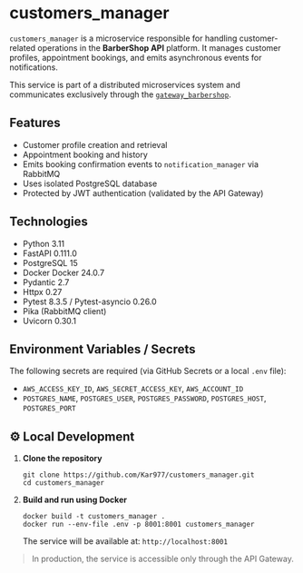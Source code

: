 # customers_manager

`customers_manager` is a microservice responsible for handling customer-related operations in the **BarberShop API** platform. It manages customer profiles, appointment bookings, and emits asynchronous events for notifications.

This service is part of a distributed microservices system and communicates exclusively through the [`gateway_barbershop`](https://github.com/Kar977/gateway_barbershop).

## Features

- Customer profile creation and retrieval  
- Appointment booking and history  
- Emits booking confirmation events to `notification_manager` via RabbitMQ  
- Uses isolated PostgreSQL database  
- Protected by JWT authentication (validated by the API Gateway)

## Technologies

- Python 3.11  
- FastAPI 0.111.0
- PostgreSQL 15  
- Docker Docker 24.0.7
- Pydantic 2.7  
- Httpx 0.27  
- Pytest  8.3.5 / Pytest-asyncio 0.26.0  
- Pika (RabbitMQ client)  
- Uvicorn 0.30.1

## Environment Variables / Secrets

The following secrets are required (via GitHub Secrets or a local `.env` file):
- `AWS_ACCESS_KEY_ID`, `AWS_SECRET_ACCESS_KEY`, `AWS_ACCOUNT_ID`
- `POSTGRES_NAME`, `POSTGRES_USER`, `POSTGRES_PASSWORD`, `POSTGRES_HOST`, `POSTGRES_PORT`

## ⚙️ Local Development
1. **Clone the repository**
   ```
   git clone https://github.com/Kar977/customers_manager.git
   cd customers_manager
   ```
2. **Build and run using Docker**
   ```
   docker build -t customers_manager .
   docker run --env-file .env -p 8001:8001 customers_manager

   ```
   The service will be available at:
   `http://localhost:8001`

>In production, the service is accessible only through the API Gateway.
